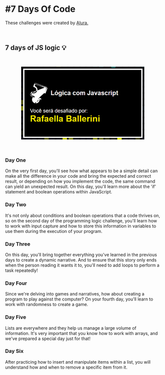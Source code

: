 # #7 Days Of Code

These challenges were created by [Alura.](https://7daysofcode.io/matricula/logica-programacao)

<br>

## 7 days of JS logic 💡

<br>

<p align="center"> <img width="400" src="js-logic-alura.png" alt="photo Alura Website"> </p>

<br>

### Day One

<p>On the very first day, you'll see how what appears to be a simple detail can make all the difference in your code and bring the expected and correct result, or depending on how you implement the code, the same command can yield an unexpected result. On this day, you'll learn more about the 'if' statement and boolean operations within JavaScript.</p>

### Day Two

<p>It's not only about conditions and boolean operations that a code thrives on, so on the second day of the programming logic challenge, you'll learn how to work with input capture and how to store this information in variables to use them during the execution of your program.</p>

### Day Three

<p>On this day, you'll bring together everything you've learned in the previous days to create a dynamic narrative. And to ensure that this story only ends when the person reading it wants it to, you'll need to add loops to perform a task repeatedly!</p>

### Day Four

<p>Since we're delving into games and narratives, how about creating a program to play against the computer? On your fourth day, you'll learn to work with randomness to create a game.</p>

### Day Five

<p>Lists are everywhere and they help us manage a large volume of information. It's very important that you know how to work with arrays, and we've prepared a special day just for that!</p>

### Day Six

<p>After practicing how to insert and manipulate items within a list, you will understand how and when to remove a specific item from it.</p>
